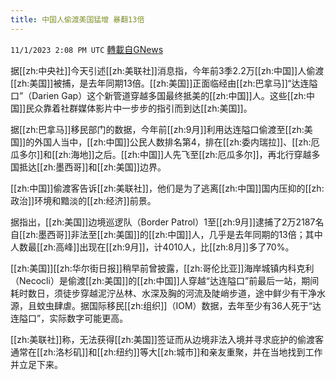 ```yaml
---
title: 中国人偷渡美国猛增 暴翻13倍
---
```

`11/1/2023 2:08 PM UTC` [轉載自GNews](https://gnews.org/articles/1908797)

据[[zh:中央社]]今天引述[[zh:美联社]]消息指，今年前3季2.2万[[zh:中国]]人偷渡[[zh:美国]]被捕，是去年同期13倍。[[zh:美国]]正面临经由[[zh:巴拿马]]“达连隘口”（Darien Gap）这个新管道穿越多国最终抵美的[[zh:中国]]人。这些[[zh:中国]]民众靠着社群媒体影片中一步步的指引而到达[[zh:美国]]。

据[[zh:巴拿马]]移民部门的数据，今年前[[zh:9月]]利用达连隘口偷渡至[[zh:美国]]的外国人当中，[[zh:中国]]公民人数排名第4，排在[[zh:委内瑞拉]]、[[zh:厄瓜多尔]]和[[zh:海地]]之后。[[zh:中国]]人先飞至[[zh:厄瓜多尔]]，再北行穿越多国抵达[[zh:墨西哥]]和[[zh:美国]]边界。

[[zh:中国]]偷渡客告诉[[zh:美联社]]，他们是为了逃离[[zh:中国]]国内压抑的[[zh:政治]]环境和黯淡的[[zh:经济]]前景。

据指出，[[zh:美国]]边境巡逻队（Border Patrol）1至[[zh:9月]]逮捕了2万2187名自[[zh:墨西哥]]非法至[[zh:美国]]的[[zh:中国]]人，几乎是去年同期的13倍；其中人数最[[zh:高峰]]出现在[[zh:9月]]，计4010人，比[[zh:8月]]多了70%。

[[zh:美国]][[zh:华尔街日报]]稍早前曾披露，[[zh:哥伦比亚]]海岸城镇内科克利（Necocli）是偷渡[[zh:美国]]的[[zh:中国]]人穿越“达连隘口”前最后一站，期间耗时数日，须徒步穿越泥泞丛林、水深及胸的河流及陡峭步道，途中鲜少有干净水源，且蚊虫肆虐。据国际移民[[zh:组织]]（IOM）数据，去年至少有36人死于“达连隘口”，实际数字可能更高。

[[zh:美联社]]称，无法获得[[zh:美国]]签证而从边境非法入境并寻求庇护的偷渡客通常在[[zh:洛杉矶]]和[[zh:纽约]]等大[[zh:城市]]和亲友重聚，并在当地找到工作并立足下来。
